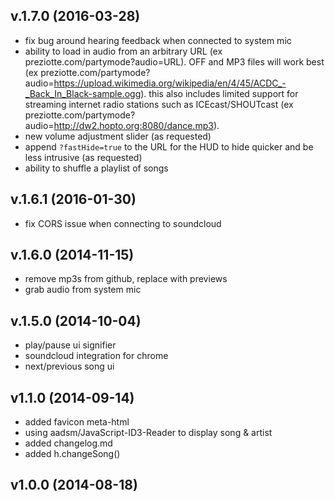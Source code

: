 
v.1.7.0 (2016-03-28)
--------------------
- fix bug around hearing feedback when connected to system mic
- ability to load in audio from an arbitrary URL (ex preziotte.com/partymode?audio=URL).  OFF and MP3 files will work best (ex preziotte.com/partymode?audio=https://upload.wikimedia.org/wikipedia/en/4/45/ACDC_-_Back_In_Black-sample.ogg).  this also includes limited support for streaming internet radio stations such as ICEcast/SHOUTcast (ex preziotte.com/partymode?audio=http://dw2.hopto.org:8080/dance.mp3).
- new volume adjustment slider (as requested)
- append `?fastHide=true` to the URL for the HUD to hide quicker and be less intrusive (as requested)
- ability to shuffle a playlist of songs


v.1.6.1 (2016-01-30)
--------------------
- fix CORS issue when connecting to soundcloud


v.1.6.0 (2014-11-15)
--------------------
- remove mp3s from github, replace with previews
- grab audio from system mic


v.1.5.0 (2014-10-04)
--------------------
- play/pause ui signifier
- soundcloud integration for chrome
- next/previous song ui


v1.1.0 (2014-09-14)
-------------------
- added favicon meta-html
- using aadsm/JavaScript-ID3-Reader to display song & artist
- added changelog.md
- added h.changeSong()

v1.0.0 (2014-08-18)
-------------------
